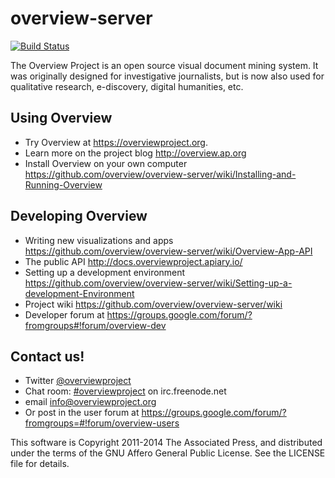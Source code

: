 overview-server
===============

[![Build Status](http://jenkins-ci.overviewproject.org/job/overview-server/badge/icon)](http://jenkins-ci.overviewproject.org/job/overview-server/)

The Overview Project is an open source visual document mining system. It was originally designed for investigative journalists, but is now also used for qualitative research, e-discovery, digital humanities, etc.

## Using Overview

- Try Overview at https://overviewproject.org.
- Learn more on the project blog http://overview.ap.org
- Install Overview on your own computer https://github.com/overview/overview-server/wiki/Installing-and-Running-Overview

## Developing Overview

- Writing new visualizations and apps https://github.com/overview/overview-server/wiki/Overview-App-API
- The public API http://docs.overviewproject.apiary.io/
- Setting up a development environment https://github.com/overview/overview-server/wiki/Setting-up-a-development-Environment
- Project wiki https://github.com/overview/overview-server/wiki
- Developer forum at https://groups.google.com/forum/?fromgroups#!forum/overview-dev

## Contact us!
- Twitter [@overviewproject](https://twitter.com/overviewproject)
- Chat room: [#overviewproject](http://webchat.freenode.net/?channels=overviewproject) on irc.freenode.net
- email info@overviewproject.org
- Or post in the user forum at https://groups.google.com/forum/?fromgroups=#!forum/overview-users
 

This software is Copyright 2011-2014 The Associated Press, and distributed under the
terms of the GNU Affero General Public License. See the LICENSE file for details. 
